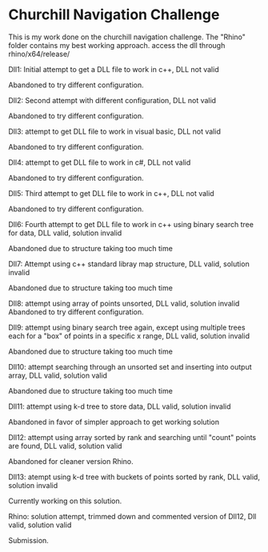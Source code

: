 #  Churchill Navigation Challenge

This is my work done on the churchill navigation challenge.
The "Rhino" folder contains my best working approach. access the dll through rhino/x64/release/


Dll1:
Initial attempt to get a DLL file to work in c++, DLL not valid

Abandoned to try different configuration.

Dll2:
Second attempt with different configuration, DLL not valid

Abandoned to try different configuration.

Dll3:
attempt to get DLL file to work in visual basic, DLL not valid

Abandoned to try different configuration.

Dll4:
attempt to get DLL file to work in c#, DLL not valid

Abandoned to try different configuration.

Dll5:
Third attempt to get DLL file to work in c++, DLL not valid

Abandoned to try different configuration.

Dll6:
Fourth attempt to get DLL file to work in c++ using binary search tree for data, DLL valid, solution invalid

Abandoned due to structure taking too much time

Dll7:
Attempt using c++ standard libray map structure, DLL valid, solution invalid

Abandoned due to structure taking too much time

Dll8:
attempt using array of points unsorted, DLL valid, solution invalid
Abandoned to try different configuration.

Dll9:
attempt using binary search tree again, except using multiple trees each for a "box" of points in a specific x range, DLL valid, solution invalid

Abandoned due to structure taking too much time

Dll10:
attempt searching through an unsorted set and inserting into output array, DLL valid, solution valid

Abandoned due to structure taking too much time

Dll11:
attempt using k-d tree to store data, DLL valid, solution invalid

Abandoned in favor of simpler approach to get working solution

Dll12:
attempt using array sorted by rank and searching until "count" points are found, DLL valid, solution valid

Abandoned for cleaner version Rhino.

Dll13:
atempt using k-d tree with buckets of points sorted by rank, DLL valid, solution invalid

Currently working on this solution.

Rhino:
solution attempt, trimmed down and commented version of Dll12, Dll valid, solution valid

Submission.
